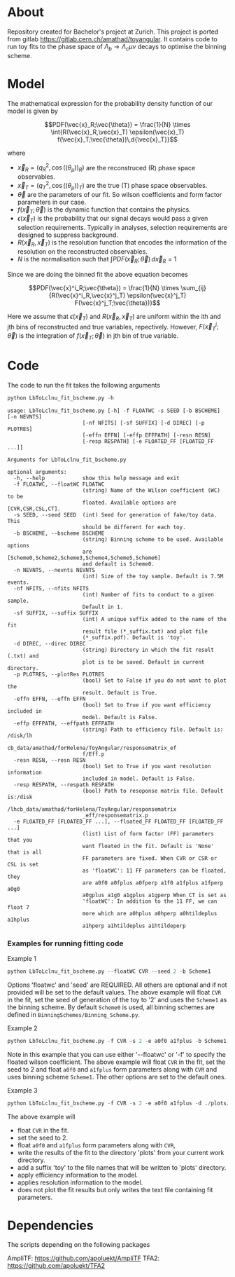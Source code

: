 # About

Repository created for Bachelor's project at Zurich. 
This project is ported from gitlab https://gitlab.cern.ch/amathad/toyangular. 
It contains code to run toy fits to the phase space of $`\Lambda_b \rightarrow \Lambda_c \mu \nu`$ decays to optimise the binning scheme.
 
# Model

The mathematical expression for the probability density function of our model is given by 

```math
PDF(\vec{x}_R;\vec{\theta}) = \frac{1}{N} \times \int{R(\vec{x}_R,\vec{x}_T) \epsilon(\vec{x}_T) f(\vec{x}_T;\vec{\theta})\,d{\vec{x}_T}}
```

where

- $`\vec{x}_R = (q_R^2, \cos((\theta_\mu))_R)`$ are the reconstruced (R) phase space observables.
- $`\vec{x}_T = (q_T^2, \cos((\theta_\mu))_T)`$ are the true (T) phase space observables.
- $`\vec{\theta}`$ are the parameters of our fit. So wilson coefficients and form factor parameters in our case.
- $`f(\vec{x}_T;\vec{\theta})`$ is the dynamic function that contains the physics. 
- $`\epsilon(\vec{x}_T)`$ is the probability that our signal decays would pass a given selection requirements. Typically in analyses, selection requirements are designed to suppress background. 
- $`R(\vec{x}_R,\vec{x}_T)`$ is the resolution function that encodes the information of the resolution on the reconstructed observables. 
- $`N`$ is the normalisation such that $`\int{PDF(\vec{x}_R;\vec{\theta})\,d{\vec{x}_R}} = 1`$

Since we are doing the binned fit the above equation becomes

```math
PDF(\vec{x}^i_R;\vec{\theta}) = \frac{1}{N} \times \sum_{ij} {R(\vec{x}^i_R,\vec{x}^j_T) \epsilon(\vec{x}^j_T) F(\vec{x}^j_T;\vec{\theta})}
```

Here we assume that $`\epsilon(\vec{x}_T)`$  and $`R(\vec{x}_R,\vec{x}_T)`$ are uniform within the ith and jth bins of reconstructed and true variables, repectively. However, $`F(\vec{x}^j_T;\vec{\theta})`$ is the integration of $`f(\vec{x}_T;\vec{\theta})`$ in jth bin of true variable. 

# Code 

The code to run the fit takes the following arguments

```python
python LbToLclnu_fit_bscheme.py -h 
```

```
usage: LbToLclnu_fit_bscheme.py [-h] -f FLOATWC -s SEED [-b BSCHEME] [-n NEVNTS]
                        [-nf NFITS] [-sf SUFFIX] [-d DIREC] [-p PLOTRES]
                        [-effn EFFN] [-effp EFFPATH] [-resn RESN]
                        [-resp RESPATH] [-e FLOATED_FF [FLOATED_FF ...]]

Arguments for LbToLclnu_fit_bscheme.py

optional arguments:
  -h, --help            show this help message and exit
  -f FLOATWC, --floatWC FLOATWC
                        (string) Name of the Wilson coefficient (WC) to be
                        floated. Available options are [CVR,CSR,CSL,CT].
  -s SEED, --seed SEED  (int) Seed for generation of fake/toy data. This
                        should be different for each toy.
  -b BSCHEME, --bscheme BSCHEME
                        (string) Binning scheme to be used. Available options
                        are [Scheme0,Scheme2,Scheme3,Scheme4,Scheme5,Scheme6]
                        and default is Scheme0.
  -n NEVNTS, --nevnts NEVNTS
                        (int) Size of the toy sample. Default is 7.5M events.
  -nf NFITS, --nfits NFITS
                        (int) Number of fits to conduct to a given sample.
                        Default in 1.
  -sf SUFFIX, --suffix SUFFIX
                        (int) A unique suffix added to the name of the fit
                        result file (*_suffix.txt) and plot file
                        (*_suffix.pdf). Default is 'toy'.
  -d DIREC, --direc DIREC
                        (string) Directory in which the fit result (.txt) and
                        plot is to be saved. Default in current directory.
  -p PLOTRES, --plotRes PLOTRES
                        (bool) Set to False if you do not want to plot the
                        result. Default is True.
  -effn EFFN, --effn EFFN
                        (bool) Set to True if you want efficiency included in
                        model. Default is False.
  -effp EFFPATH, --effpath EFFPATH
                        (string) Path to efficiency file. Default is: /disk/lh
                        cb_data/amathad/forHelena/ToyAngular/responsematrix_ef
                        f/Eff.p
  -resn RESN, --resn RESN
                        (bool) Set to True if you want resolution information
                        included in model. Default is False.
  -resp RESPATH, --respath RESPATH
                        (bool) Path to resoponse matrix file. Default is:/disk
                        /lhcb_data/amathad/forHelena/ToyAngular/responsematrix
                        _eff/responsematrix.p
  -e FLOATED_FF [FLOATED_FF ...], --floated_FF FLOATED_FF [FLOATED_FF ...]
                        (list) List of form factor (FF) parameters that you
                        want floated in the fit. Default is 'None' that is all
                        FF parameters are fixed. When CVR or CSR or CSL is set
                        as 'floatWC': 11 FF parameters can be floated, they
                        are a0f0 a0fplus a0fperp a1f0 a1fplus a1fperp a0g0
                        a0gplus a1g0 a1gplus a1gperp When CT is set as
                        'floatWC': In addition to the 11 FF, we can float 7
                        more which are a0hplus a0hperp a0htildeplus a1hplus
                        a1hperp a1htildeplus a1htildeperp
```

###  Examples for running fitting code  ###

Example 1

```python
python LbToLclnu_fit_bscheme.py --floatWC CVR --seed 2 -b Scheme1
```

Options 'floatwc' and 'seed' are REQUIRED. All others are optional and if not provided will be set to the default values. 
The above example will float ``CVR`` in the fit, set the seed of generation of the toy to '2' and uses the ``Scheme1`` as the binning scheme. 
By default ``Scheme0`` is used, all binning schemes are defined in ``BinningSchemes/Binning_Scheme.py``.

Example 2

```python
python LbToLclnu_fit_bscheme.py -f CVR -s 2 -e a0f0 a1fplus -b Scheme1
```

Note in this example that you can use either '--floatwc' or '-f' to specify the floated wilson coefficient.
The above example will float ``CVR`` in the fit, set the seed to 2 and float ``a0f0`` and ``a1fplus`` form parameters along with ``CVR`` 
and uses binning scheme ``Scheme1``.
The other options are set to the default ones. 

Example 3 

```python
python LbToLclnu_fit_bscheme.py -f CVR -s 2 -e a0f0 a1fplus -d ./plots/ -sf toy -effn True -resn True -p False
```
The above example will 
- float ``CVR`` in the fit.
- set the seed to 2. 
- float ``a0f0`` and ``a1fplus`` form parameters along with ``CVR``, 
- write the results of the fit to the directory 'plots' from your current work directory. 
- add a suffix 'toy' to the file names that will be written to 'plots' directory.
- apply efficiency information to the model.
- applies resolution information to the model.
- does not plot the fit results but only writes the text file containing fit parameters. 

# Dependencies

The scripts depending on the following packages

AmpliTF: https://github.com/apoluekt/AmpliTF
TFA2: https://github.com/apoluekt/TFA2
